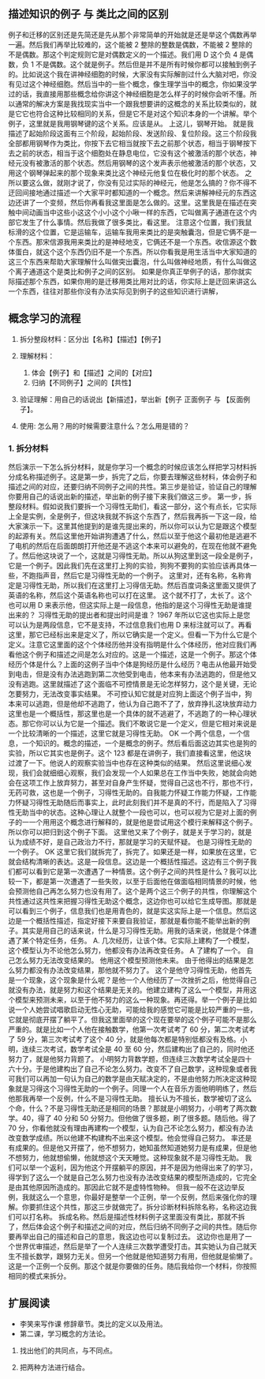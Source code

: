 ## 描述知识的例子 与 类比之间的区别



例子和迁移的区别还是先简还是先从那个非常简单的开始就是还是举这个偶数再举一遍。然后我们再举比较难的，这个能被 2 整除的整数是偶数，不能被 2 整除的不是偶数。那这个判定规则它是对偶数定义的一个描述。我们用 D 这个负 4 是偶数，负 1 不是偶数。这个就是例子。然后但是并不是所有时候你都可以接触到例子的。比如说这个我在讲神经细胞的时候，大家没有实际解剖过什么大脑对吧，你没有见过这个神经细胞。然后当中的一些个概念，像生理学当中的概念，你如果没学过的话，我直接用那些概念给你讲这个神经细胞是怎么样子的时候你会听不懂。所以通常的解决方案是我找现实当中一个跟我想要讲的这概念的关系比较类似的，就是它它也符合这种比较相同的关系，但是它不是对这个知识本身的一个讲解。举个例子，这里就是我用钢琴键的这个关系。应该是从。
上这儿，钢琴开始。
就是我描述了起始阶段这面有三个阶段，起始阶段、发送阶段、复位阶段。这三个阶段我全部都用钢琴作为类比，你按下去它相当就按下去之前那个状态，相当于钢琴按下去之前的状态，相当于这个细胞处在静息电位，它没有这个被激活的那个状态，神经元没有被激活的那个状态。然后用钢琴的这个发声表示他被激活的那个状态，又用这个钢琴弹起来的那个现象来类比这个神经元他复位在极化时的那个状态。
之所以要这么做，就刚才说了，你没有见过实际的神经元，他是怎么搞的？你不得不迂回间接地通过描述一个大家平时都知道的一个概念。然后来讲解神经元的东西这边还讲了一个变频，然后你再看我这里面是怎么做的。这里。这里我是在描述在突触中间动画当中这些小这这个小小这个小啾一样的东西，它叫做离子通道在这个内部它发生了什么事情。然后我做了很多类比，看这里。
注意这个位置，我们我鼠标滑的这个位置，它是运输车，运输车我用来类比的是突触囊泡，但是它俩不是一个东西。那宋信源我用来类比的是神经地支，它俩还不是一个东西。收信源这个数体蛋白，就这个这个东西仍旧不是一个东西。所以你看我是用生活当中大家知道的这三个东西来帮助大家理解什么叫做突出囊泡，什么叫做神经地质，有什么叫做这个离子通道这个是类比和例子之间的区别。
如果是你真正举例子的话，那你就实际描述那个东西，如果你用的是迁移用类比用对比的话，你实际上是迂回来讲这么一个东西，往往对那些你没有办法实际见到例子的这些知识进行讲解，



## 概念学习的流程

1. 拆分整段材料：区分出【名称】【描述】【例子】

1. 理解材料：
    1. 体会【例子】和【描述】之间的【对应】
    2. 归纳【不同例子】之间的【共性】

1. 验证理解：用自己的话说出【新描述】，举出新【例子 正面例子 与 【反面例子】。
2. 使用:          怎么用？用的时候需要注意什么？怎么用是错的？













### 1. 拆分材料

然后演示一下怎么拆分材料，就是你学习一个概念的时候应该怎么样把学习材料拆分成名称描述例子。这是第一步，拆完了之后，你要去理解这些材料，体会例子和描述之间的对应，还要归纳不同例子之间的共性。第三步是验证，验证自己的理解你要用自己的话说出新的描述，举出新的例子接下来我们做这三步。
第一步，拆整段材料。假如说我们要拆一个习得性无助们，看这一部分，这个有点长，它实际上全是实例，全是例子，但这块我就不拆这个东西了，然后我再拆一下这一段，给大家演示一下。这里其他提到的是谁先提出来的，所以你可以认为它是跟这个模型的起源有关。然后这里他开始讲狗遭遇了什么，然后以至于他这个最初他是逃避不了电机的然后在后面朗朗打开他还是不逃这个本来可以避免的，在现在他就不避免了。然后他这块说了一个，这就是习得性无助。所以从狗这里到这一段全是例子，它是一个例子。因此我们先在这里打上狗的实验，狗狗不要狗的实验应该再具体一些，不跑指声音，然后它是习得性无助的一个例子。
这里对，还有名称，名称肯定是习得性无助，所以我们在这里打上习得信无助。然后百度词条这里面又提供了英语的名称，然后这个英语名称也可以打在这里。
这个就不打了，太长了。这个也可以用 D 来表示他，但这实际上是一段信息，他指的是这个习得性无助是谁提出来的？
习得性无助的提出者和提出时间是谁？ 1967 年所以它这也实际上是您可以认为是两段信息，它不是支持，不过信息我们也用 D 来标注就可以了。再看这里，那它已经标出来是定义了，所以它确实是一个定义。但看一下为什么它是个定义。注意它这里面的这个个体经历他并没有指明是什么个体经历，他对应我们再看他这个例子和描述之间是怎么对应的。这是一个描述，这是一个例子。那这个体经历个体是什么？上面的这例子当中个体是狗经历是什么经历？电击从他最开始受到电击，但是没有办法逃跑到第二次他受到电击，他本来有办法逃跑的，但是他又没有逃跑。这里就描述了这个面临不可控情景是无论怎样努力，这个是关键，无论怎要努力，无法改变事实结果。
不可控认知它就是对应狗上面这个例子当中，狗本来可以逃跑，但是他却不逃跑了，他认为自己跑不了了，放弃挣扎这块放弃动力这里也是一个概括性，那这里也是一个具体的就不逃避了，不逃跑了的一种心理状态。那它你可以认为它是一个描述。我们不敢说它是一个定义，但是它相对来说是一个比较清晰的一个描述，这里它就是习得性无助。 OK 一个两个信息，一个信息，一个知识的。概念的描述，一个是概念的例子。然后看后面这边其实也是狗的实验，所以它其实也是例子。这个 123 都是在讲例子，我们直接看这里，他这块过渡了一下。他说人的观察实验当中也存在这种类似的结果。
然后这里说细心发现，我们会就细细心观察，我们会发现一个人如果总在工作当中失败，她就会向她会在这项工作上放弃努力，甚至对自身产生怀疑，觉得自己这也不行，那也不行，无药可救，这也是一个例子，习得性无助的。自我能力怀疑工作能力怀疑，工作能力怀疑习得性无助随后而事实上，此时此刻我们并不是真的不行，而是陷入了习得性无助当中的状态。这种心理让人就整个一段也可以，也可以视为它是对上面的例子的一一个用用这个概念进行解释的，就是他是尝试用这个模行来解释这个例子。所以你可以把归到这个例子下面。
这里他又来了个例子，就是关于学习的，就是认为成绩不好，是自己政治力不行，那就是学习的天赋怀疑。
也是习得性无助的一个例子。 OK 这里它我们就拆完了，拆完了。如果还是一样，如果放在这里，它就会结构清晰的表达。这是一段信息。这边是一个概括性描述。这边有三个例子我们都可以看到它是第一次遭遇了一种情景。这个例子之间的共性是什么？我可以比较一下，都是第一次遭遇了一些失败，以至于后面他在做面临相同情景的时候，他会预测他自己再怎么努力也没有用了。这个是两个这三个例子的共性，你理解这个共性通过这共性来把握习得性无助这个概念，这边你也可以给它生成导图。那就是可以看到三个例子，信息我们也是用青色的，就是实这实际上是一个信息。然后这边是一个概括性描述，指定好接下来要自我验证，那就是看你能不能举出新的例子。其实是用自己的话来说，什么是习习得性无助。用我的话来说，他就是个体遭遇了某个特定任务，任务。 A.
几次经历，让该个体。它实际上建构了一个模型，这个模型认为不论他怎么努力，他都没有办法再改变任务。 A 了建构了一个。
自己怎么努力无法改变结果的。
他用这个模型预测他未来。
由于他得出的结果是怎么努力都没有办法改变结果，那他就不努力了。
这个是他守习得性无助，他首先是一个现象，这个现象是什么呢？是他一个人他经历了一次挫折之后，他觉得自己就没有办法，就是努力和这个结果是无关的。他建立建构了这么一个模型，并用这个模型来预测未来，以至于他不努力的这么一种现象。再还得。举一个例子是比如说一个人她尝试唱歌启动无性心无助，可能给我的感觉它可能是比较严重的一些，它就是彻底开摆了躺平了。但我这里面举的这个现在要举的这个例子可能不是那么严重的。就是比如一个人他在接触数学，他第一次考试考了 60 分，第二次考试考了 59 分，第三次考试考了这个 40 分，就是他每次都是特别低都没有及格。小明，连续三次考试，数学考试全是 40 至 60 分，然后建构出了自己的，同时他还努力了，就是他努力背题了。
小明努力背数学题，但连续三次数学考试全是四十六十分。于是他建构出了自己不论怎么努力。改变不了自己数学，这种现象或者我可我们可以再加一句认为自己的数学是由天赋决定的，不是由他努力所决定这种现象就是习得这个习得性无助的一个例子。同理一个人在音乐方面他明明练了，然后他那我再举一个反例，什么不是习得性无助。
擅长认为不擅长，数学被切了这么个命，什么？不是习得性无助还是相同的场景？那就是小明努力，小明考了两次数学。40，得了 40 分和 50 分努力。但他做了很多题，刷了很多题。随后他。得了 70 分，你看他就没有理由再建构一个模型，认为自己不论怎么努力，都没有办法改变数学成绩。所以他建不构建构不出来这个模型。他会觉得自己努力。
率还是有成果的。但是他又开摆了，他不想努力，她知虽然知道她努力是有成果，但是他不想努力，他就想偷懒，他就想这个天天睡觉。这种现象就不是习得性无助。
我们可以举一个返利，因为他这个开摆躺平的原因，并不是因为他得出来了的学习，得学到了这么一个就是自己怎么努力也没有办法改变结果的模型所造成的，它完全是由其他原因所造成的。那因此它就不是虚特性物种。
但我一般不在这边举反例，我就这么一个意思，你最好是整举一个正例，举一个反例，然后来强化你的理解。你要抓住这个共性，那这三步就做完了。拆分诊断材料拆除名称，名称这边我们可以打名称。
拆成名称。然后是描述性材料例子这里面没有类比，那就不拆了，然后体会这个例子和描述之间的对应，然后归纳不同例子之间的共性。随后你要再举出自己的描述和自己的意思，我这边也可以复制过去。
这边你也是用了一个世界优审描述，然后是举了一个人连续三次数学遭受打击。其实她认为自己就天生不擅长数学，跟努力无关。但另一个他就是他知道努力有用，但他就是偷懒了。这是一个正例一个反例。那这个就是你要做的任务。随后我给你一个材料，你按照相同的模式来拆分。







## 扩展阅读

* 李笑来写作课 修辞章节。类比的定义以及用法。
* 第二课，学习概念的方法论。



1. 找出他们的共同点，与不同点。

2. 把两种方法进行结合。